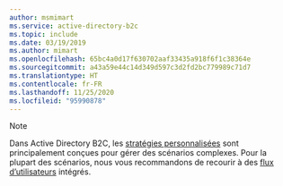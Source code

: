 ```yaml
---
author: msmimart
ms.service: active-directory-b2c
ms.topic: include
ms.date: 03/19/2019
ms.author: mimart
ms.openlocfilehash: 65bc4a0d17f630702aaf33435a918f6f1c38364e
ms.sourcegitcommit: a43a59e44c14d349d597c3d2fd2bc779989c71d7
ms.translationtype: HT
ms.contentlocale: fr-FR
ms.lasthandoff: 11/25/2020
ms.locfileid: "95990878"
---
```

> [!NOTE]
> Dans Active Directory B2C, les [stratégies personnalisées](../articles/active-directory-b2c/custom-policy-get-started.md) sont principalement conçues pour gérer des scénarios complexes. Pour la plupart des scénarios, nous vous recommandons de recourir à des [flux d’utilisateurs](../articles/active-directory-b2c/user-flow-overview.md) intégrés.
